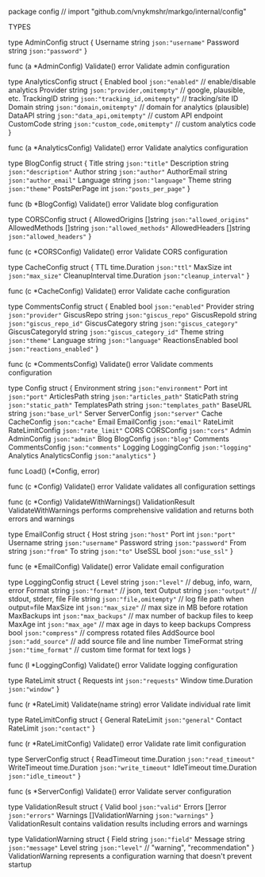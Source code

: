 package config // import "github.com/vnykmshr/markgo/internal/config"


TYPES

type AdminConfig struct {
	Username string `json:"username"`
	Password string `json:"password"`
}

func (a *AdminConfig) Validate() error
    Validate admin configuration

type AnalyticsConfig struct {
	Enabled    bool   `json:"enabled"`               // enable/disable analytics
	Provider   string `json:"provider,omitempty"`    // google, plausible, etc.
	TrackingID string `json:"tracking_id,omitempty"` // tracking/site ID
	Domain     string `json:"domain,omitempty"`      // domain for analytics (plausible)
	DataAPI    string `json:"data_api,omitempty"`    // custom API endpoint
	CustomCode string `json:"custom_code,omitempty"` // custom analytics code
}

func (a *AnalyticsConfig) Validate() error
    Validate analytics configuration

type BlogConfig struct {
	Title        string `json:"title"`
	Description  string `json:"description"`
	Author       string `json:"author"`
	AuthorEmail  string `json:"author_email"`
	Language     string `json:"language"`
	Theme        string `json:"theme"`
	PostsPerPage int    `json:"posts_per_page"`
}

func (b *BlogConfig) Validate() error
    Validate blog configuration

type CORSConfig struct {
	AllowedOrigins []string `json:"allowed_origins"`
	AllowedMethods []string `json:"allowed_methods"`
	AllowedHeaders []string `json:"allowed_headers"`
}

func (c *CORSConfig) Validate() error
    Validate CORS configuration

type CacheConfig struct {
	TTL             time.Duration `json:"ttl"`
	MaxSize         int           `json:"max_size"`
	CleanupInterval time.Duration `json:"cleanup_interval"`
}

func (c *CacheConfig) Validate() error
    Validate cache configuration

type CommentsConfig struct {
	Enabled          bool   `json:"enabled"`
	Provider         string `json:"provider"`
	GiscusRepo       string `json:"giscus_repo"`
	GiscusRepoId     string `json:"giscus_repo_id"`
	GiscusCategory   string `json:"giscus_category"`
	GiscusCategoryId string `json:"giscus_category_id"`
	Theme            string `json:"theme"`
	Language         string `json:"language"`
	ReactionsEnabled bool   `json:"reactions_enabled"`
}

func (c *CommentsConfig) Validate() error
    Validate comments configuration

type Config struct {
	Environment   string          `json:"environment"`
	Port          int             `json:"port"`
	ArticlesPath  string          `json:"articles_path"`
	StaticPath    string          `json:"static_path"`
	TemplatesPath string          `json:"templates_path"`
	BaseURL       string          `json:"base_url"`
	Server        ServerConfig    `json:"server"`
	Cache         CacheConfig     `json:"cache"`
	Email         EmailConfig     `json:"email"`
	RateLimit     RateLimitConfig `json:"rate_limit"`
	CORS          CORSConfig      `json:"cors"`
	Admin         AdminConfig     `json:"admin"`
	Blog          BlogConfig      `json:"blog"`
	Comments      CommentsConfig  `json:"comments"`
	Logging       LoggingConfig   `json:"logging"`
	Analytics     AnalyticsConfig `json:"analytics"`
}

func Load() (*Config, error)

func (c *Config) Validate() error
    Validate validates all configuration settings

func (c *Config) ValidateWithWarnings() ValidationResult
    ValidateWithWarnings performs comprehensive validation and returns both
    errors and warnings

type EmailConfig struct {
	Host     string `json:"host"`
	Port     int    `json:"port"`
	Username string `json:"username"`
	Password string `json:"password"`
	From     string `json:"from"`
	To       string `json:"to"`
	UseSSL   bool   `json:"use_ssl"`
}

func (e *EmailConfig) Validate() error
    Validate email configuration

type LoggingConfig struct {
	Level      string `json:"level"`          // debug, info, warn, error
	Format     string `json:"format"`         // json, text
	Output     string `json:"output"`         // stdout, stderr, file
	File       string `json:"file,omitempty"` // log file path when output=file
	MaxSize    int    `json:"max_size"`       // max size in MB before rotation
	MaxBackups int    `json:"max_backups"`    // max number of backup files to keep
	MaxAge     int    `json:"max_age"`        // max age in days to keep backups
	Compress   bool   `json:"compress"`       // compress rotated files
	AddSource  bool   `json:"add_source"`     // add source file and line number
	TimeFormat string `json:"time_format"`    // custom time format for text logs
}

func (l *LoggingConfig) Validate() error
    Validate logging configuration

type RateLimit struct {
	Requests int           `json:"requests"`
	Window   time.Duration `json:"window"`
}

func (r *RateLimit) Validate(name string) error
    Validate individual rate limit

type RateLimitConfig struct {
	General RateLimit `json:"general"`
	Contact RateLimit `json:"contact"`
}

func (r *RateLimitConfig) Validate() error
    Validate rate limit configuration

type ServerConfig struct {
	ReadTimeout  time.Duration `json:"read_timeout"`
	WriteTimeout time.Duration `json:"write_timeout"`
	IdleTimeout  time.Duration `json:"idle_timeout"`
}

func (s *ServerConfig) Validate() error
    Validate server configuration

type ValidationResult struct {
	Valid    bool                `json:"valid"`
	Errors   []error             `json:"errors"`
	Warnings []ValidationWarning `json:"warnings"`
}
    ValidationResult contains validation results including errors and warnings

type ValidationWarning struct {
	Field   string `json:"field"`
	Message string `json:"message"`
	Level   string `json:"level"` // "warning", "recommendation"
}
    ValidationWarning represents a configuration warning that doesn't prevent
    startup

